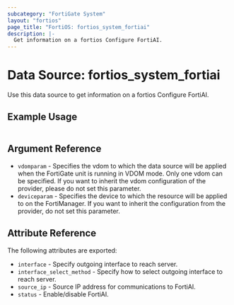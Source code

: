 ```yaml
---
subcategory: "FortiGate System"
layout: "fortios"
page_title: "FortiOS: fortios_system_fortiai"
description: |-
  Get information on a fortios Configure FortiAI.
---
```


# Data Source: fortios_system_fortiai
Use this data source to get information on a fortios Configure FortiAI.


## Example Usage

```hcl

```

## Argument Reference

* `vdomparam` - Specifies the vdom to which the data source will be applied when the FortiGate unit is running in VDOM mode. Only one vdom can be specified. If you want to inherit the vdom configuration of the provider, please do not set this parameter.
* `deviceparam` - Specifies the device to which the resource will be applied to on the FortiManager. If you want to inherit the configuration from the provider, do not set this parameter.

## Attribute Reference

The following attributes are exported:

* `interface` - Specify outgoing interface to reach server.
* `interface_select_method` - Specify how to select outgoing interface to reach server.
* `source_ip` - Source IP address for communications to FortiAI.
* `status` - Enable/disable FortiAI.

